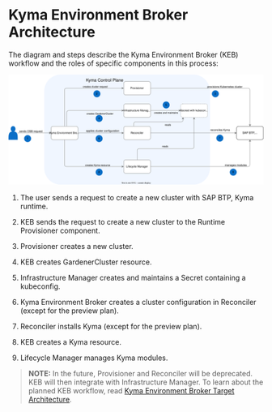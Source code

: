 # Kyma Environment Broker Architecture

The diagram and steps describe the Kyma Environment Broker (KEB) workflow and the roles of specific components in this process:

![KEB diagram](../assets/keb-arch.svg)

1. The user sends a request to create a new cluster with SAP BTP, Kyma runtime.

2. KEB sends the request to create a new cluster to the Runtime Provisioner component.

3. Provisioner creates a new cluster.

4. KEB creates GardenerCluster resource.

5. Infrastructure Manager creates and maintains a Secret containing a kubeconfig.

6. Kyma Environment Broker creates a cluster configuration in Reconciler (except for the preview plan).

7. Reconciler installs Kyma (except for the preview plan). 

8. KEB creates a Kyma resource.

9. Lifecycle Manager manages Kyma modules.

> **NOTE:** In the future, Provisioner and Reconciler will be deprecated.  KEB will then integrate with Infrastructure Manager. To learn about the planned KEB workflow, read [Kyma Environment Broker Target Architecture](01-20-target-architecture.md).
